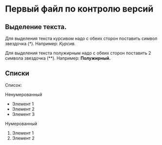 # Первый файл по контролю версий

## Выделение текста.
Для выделения текста курсивом надо с обеих сторон поставить символ звездочка (*). Например:
*Курсив.*

Для выделения текста полужирным надо с обеих сторон поставить 2 символа звездочка (**). Например:
**Полужирный.**

## Списки
Список:

Ненумерованный

* Элемент 1
* Элемент 2
* Элемент 3

Нумерованный

1. Элемент 1
2. Элемент 2
